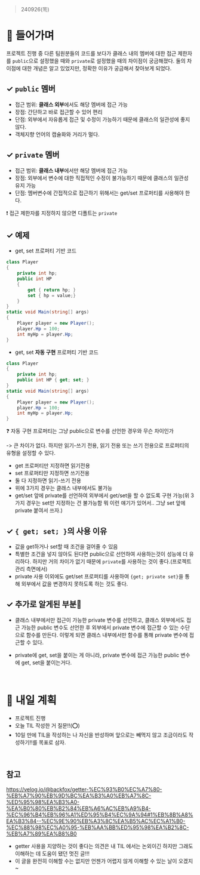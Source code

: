 > 240926(목)

# 📍 들어가며
프로젝트 진행 중 다른 팀원분들의 코드를 보다가 클래스 내의 멤버에 대한 접근 제한자를 `public`으로 설정했을 때와 `private`로 설정했을 때의 차이점이 궁금해졌다.
둘의 차이점에 대한 개념은 알고 있었지만, 정확한 이유가 궁금해서 찾아보게 되었다.

## ✓ `public` 멤버 
- 접근 범위: **클래스 외부**에서도 해당 멤버에 접근 가능
- 장점: 간단하고 바로 접근할 수 있어 편리
- 단점: 외부에서 자유롭게 접근 및 수정이 가능하기 때문에 클래스의 일관성에 좋지 않다.
- 객체지향 언어의 캡슐화와 거리가 멀다.

## ✓ `private` 멤버
- 접근 범위: **클래스 내부**에서만 해당 멤버에 접근 가능
- 장점: 외부에서 변수에 대한 직접적인 수정이 불가능하기 때문에 클래스의 일관성 유지 가능
- 단점: 멤버변수에 간접적으로 접근하기 위해서는 get/set 프로퍼티를 사용해야 한다.

❗️ 접근 제한자를 지정하지 않으면 디폴트는 `private`


## ✓ 예제

- get, set 프로퍼티 기반 코드

```C#
class Player
{
    private int hp;
    public int HP 
    { 
        get { return hp; }
        set { hp = value;} 
    }
}
static void Main(string[] args)
{
    Player player = new Player();
    player.Hp = 100;
    int myHp = player.Hp;
}
```

- get, set **자동 구현** 프로퍼티 기반 코드
```C#
class Player
{
    private int hp;
    public int HP { get; set; }
}
static void Main(string[] args)
{
    Player player = new Player();
    player.Hp = 100;
    int myHp = player.Hp;
}
```

❓ 자동 구현 프로퍼티는 그냥 public으로 변수를 선언한 경우와 무슨 차이인가

-> 큰 차이가 없다. 하지만 읽기-쓰기 전용, 읽기 전용 또는 쓰기 전용으로 프로퍼티의 유형을 설정할 수 있다. 
- get 프로퍼티만 지정하면 읽기전용
- set 프로퍼티만 지정하면 쓰기전용
- 둘 다 지정하면 읽기-쓰기 전용
- 위에 3가지 경우는 클래스 내부에서도 불가능
- get/set 앞에 private를 선언하여 외부에서 get/set을 할 수 없도록 구현 가능(위 3가지 경우는 set만 지정하는 건 불가능함 뭐 이런 얘기가 있어서.. 그냥 set 앞에 private 붙여서 쓰자.)

## ✓ `{ get; set; }`의 사용 이유
- 값을 get하거나 set할 때 조건을 걸어줄 수 있음
- 특별한 조건을 넣지 않아도 된다면 public으로 선언하여 사용하는것이 성능에 더 유리하다. 하지만 거의 차이가 없기 때문에 `private`를 사용하는 것이 좋다.(프로젝트 관리 측면에서)
- private 사용 이외에도 get/set 프로퍼티를 사용하여 `{get; private set}`을 통해 외부에서 값을 변경하지 못하도록 하는 것도 좋다.


## ✓ 추가로 알게된 부분🫢
- 클래스 내부에서만 접근이 가능한 private 변수를 선언하고, 클래스 외부에서도 접근 가능한 public 변수도 선언한 후 외부에서 private 변수에 접근할 수 있는 수단으로 함수를 만든다. 이렇게 되면 클래스 내부에서만 함수를 통해 private 변수에 접근할 수 있다.

- private에 get, set을 붙이는 게 아니라, private 변수에 접근 가능한 public 변수에 get, set을 붙이는거다.

<br>

# 📍 내일 계획
- 프로젝트 진행
- 오늘 TIL 작성한 거 질문!!(⭕️)
- 10일 만에 TIL을 작성하는 나 자신을 반성하며 앞으로는 빼먹지 않고 조금이라도 작성하기!!를 목표로 삼자.

<br>

## 참고
https://velog.io/@backfox/getter-%EC%93%B0%EC%A7%80-%EB%A7%90%EB%9D%BC%EA%B3%A0%EB%A7%8C-%ED%95%98%EA%B3%A0-%EA%B0%80%EB%B2%84%EB%A6%AC%EB%A9%B4-%EC%96%B4%EB%96%A1%ED%95%B4%EC%9A%94#1%EB%8B%A8%EA%B3%84--%EC%9E%90%EB%A3%8C%EA%B5%AC%EC%A1%B0-%EC%88%98%EC%A0%95-%EB%AA%BB%ED%95%98%EA%B2%8C-%EB%A7%89%EA%B8%B0

- getter 사용을 지양하는 것이 좋다는 의견은 내 TIL 에서는 논외이긴 하지만 그래도 이해하는 데 도움이 됐던 멋진 글!!!
- 이 글을 완전히 이해할 수는 없지만 언젠가 어렵지 않게 이해할 수 있는 날이 오겠지~
